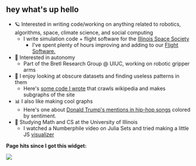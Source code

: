 ## hey what's up hello

* 🪐 Interested in writing code/working on anything related to robotics, algorithms, space, climate science, and social computing
  * I write simulation code + flight software for the [Illinois Space Society](https://github.com/ISSUIUC) 
    * I've spent plenty of hours improving and adding to our [Flight Software.](https://github.com/ISSUIUC/TARS-Software)  
* 🤖 Interested in autonomy
  * Part of the Bretl Research Group @ UIUC, working on robotic gripper arms 
* 📜 I enjoy looking at obscure datasets and finding useless patterns in them
  * Here's [some code I wrote](https://github.com/gautamdayal/wikipedia-graphs) that crawls wikipedia and makes subgraphs of the site
* 📊 I also like making cool graphs
  * Here's one about [Donald Trump's mentions in hip-hop songs](https://github.com/gautamdayal/fivethirtyeight-fork/blob/master/trump-rap/barplot_better.png) colored by sentiment. 
* 👾 Studying Math and CS at the University of Illinois
  * I watched a Numberphile video on Julia Sets and tried making a little JS [visualizer](https://gautamdayal.github.io/complex-numbers/)


**Page hits since I got this widget:**
 
 
<a href="https://hits.seeyoufarm.com"><img src="https://hits.seeyoufarm.com/api/count/incr/badge.svg?url=https%3A%2F%2Fgithub.com%2Fgautamdayal&count_bg=%2379C83D&title_bg=%23555555&icon=github.svg&icon_color=%23FFFFFF&title=Page+Hits&edge_flat=false"/></a>
